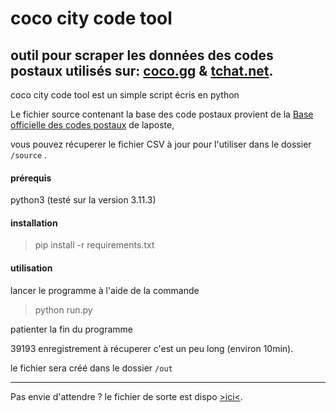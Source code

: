 # coco city code tool

outil pour scraper les données des codes postaux utilisés sur: [coco.gg](https://www.coco.gg) & [tchat.net](https://www.tchat.net).
-------------------------------------------------------------------------------------------------------------------------------------

coco city code tool est un simple script écris en python

Le fichier source contenant la base des code postaux provient de la [Base officielle des codes postaux](https://datanova.laposte.fr/datasets/laposte-hexasmal) de laposte,

vous pouvez récuperer le fichier CSV à jour pour l'utiliser dans le dossier `/source` .

#### prérequis

python3 (testé sur la version 3.11.3)

#### installation

> pip install -r requirements.txt

#### utilisation

lancer le programme à l'aide de la commande

> python run.py

patienter la fin du programme

39193 enregistrement à récuperer c'est un peu long (environ 10min).

le fichier sera créé dans le dossier `/out`

---

Pas envie d'attendre ? le fichier de sorte est dispo [>ici<](https://github.com/EEliteMagister/city-code-cocoland).
